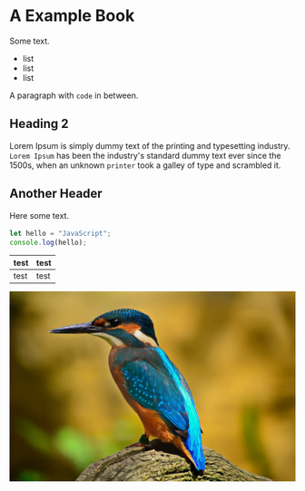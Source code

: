 # A Example Book

Some text.

- list
- list
- list

A paragraph with `code` in between.

## Heading 2

Lorem Ipsum is simply dummy text of the printing and typesetting industry. `Lorem Ipsum` has been the industry's standard dummy text ever since the 1500s, when an unknown `printer` took a galley of type and scrambled it.

## Another Header

Here some text.

```js
let hello = "JavaScript";
console.log(hello);
```

| test | test |
| ---- | ---- |
| test | test |

![](./img/blue-bird.jpg)
